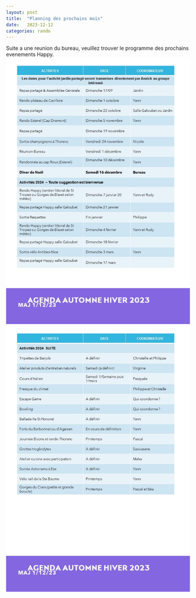```yaml
---
layout: post
title:  "Planning des prochains mois"
date:   2023-12-12
categories: rando
---
```

Suite a une reunion du bureau, veuillez trouver le programme des prochains evenements Happy.
![](/images/408189813_3721273328159699_7789354717384919569_n.jpg)
![](/images/408187811_3721273371493028_4697639794629138046_n.jpg)